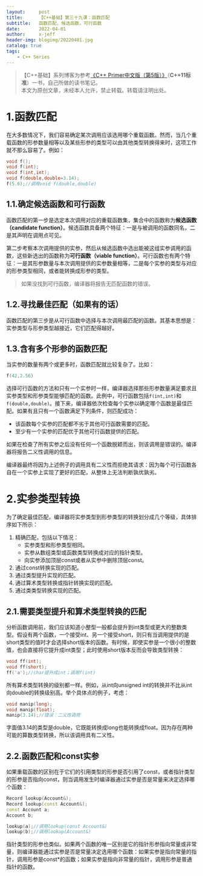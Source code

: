 ```yaml
---
layout:     post
title:      【C++基础】第三十九课：函数匹配
subtitle:   函数匹配，候选函数，可行函数
date:       2022-04-01
author:     x-jeff
header-img: blogimg/20220401.jpg
catalog: true
tags:
    - C++ Series
---
```

>【C++基础】系列博客为参考[《C++ Primer中文版（第5版）》](https://www.phei.com.cn/module/goods/wssd_content.jsp?bookid=37655)（**C++11标准**）一书，自己所做的读书笔记。  
>本文为原创文章，未经本人允许，禁止转载。转载请注明出处。

# 1.函数匹配

在大多数情况下，我们容易确定某次调用应该选用哪个重载函数。然而，当几个重载函数的形参数量相等以及某些形参的类型可以由其他类型转换得来时，这项工作就不那么容易了。例如：

```c++
void f();
void f(int);
void f(int,int);
void f(double,double=3.14);
f(5.6);//调用void f(double,double)
```

## 1.1.确定候选函数和可行函数

函数匹配的第一步是选定本次调用对应的重载函数集，集合中的函数称为**候选函数（candidate function）**。候选函数具备两个特征：一是与被调用的函数同名，二是其声明在调用点可见。

第二步考察本次调用提供的实参，然后从候选函数中选出能被这组实参调用的函数，这些新选出的函数称为**可行函数（viable function）**。可行函数也有两个特征：一是其形参数量与本次调用提供的实参数量相等，二是每个实参的类型与对应的形参类型相同，或者能转换成形参的类型。

>如果没找到可行函数，编译器将报告无匹配函数的错误。

## 1.2.寻找最佳匹配（如果有的话）

函数匹配的第三步是从可行函数中选择与本次调用最匹配的函数。其基本思想是：实参类型与形参类型越接近，它们匹配得越好。

## 1.3.含有多个形参的函数匹配

当实参的数量有两个或更多时，函数匹配就比较复杂了。比如：

```c++
f(42,2.56)
```

选择可行函数的方法和只有一个实参时一样，编译器选择那些形参数量满足要求且实参类型和形参类型能够匹配的函数。此例中，可行函数包括`f(int,int)`和`f(double,double)`。接下来，编译器依次检查每个实参以确定哪个函数是最佳匹配。如果有且只有一个函数满足下列条件，则匹配成功：

* 该函数每个实参的匹配都不劣于其他可行函数需要的匹配。
* 至少有一个实参的匹配优于其他可行函数提供的匹配。

如果在检查了所有实参之后没有任何一个函数脱颖而出，则该调用是错误的。编译器将报告二义性调用的信息。

编译器最终将因为上述例子的调用具有二义性而拒绝其请求：因为每个可行函数各自在一个实参上实现了更好的匹配，从整体上无法判断孰优孰劣。

# 2.实参类型转换

为了确定最佳匹配，编译器将实参类型到形参类型的转换划分成几个等级，具体排序如下所示：

1. 精确匹配，包括以下情况：
	* 实参类型和形参类型相同。
	* 实参从数组类型或函数类型转换成对应的指针类型。
	* 向实参添加顶层const或者从实参中删除顶层const。
2. 通过const转换实现的匹配。
3. 通过类型提升实现的匹配。
4. 通过算术类型转换或指针转换实现的匹配。
5. 通过类类型转换实现的匹配。

## 2.1.需要类型提升和算术类型转换的匹配

分析函数调用前，我们应该知道小整型一般都会提升到int类型或更大的整数类型。假设有两个函数，一个接受int、另一个接受short，则只有当调用提供的是short类型的值时才会选择short版本的函数。有时候，即使实参是一个很小的整数值，也会直接将它提升成int类型；此时使用short版本反而会导致类型转换：

```c++
void ff(int);
void ff(short);
ff('a');//char提升成int；调用f(int)
```

所有算术类型转换的级别都一样。例如，从int向unsigned int的转换并不比从int向double的转换级别高。举个具体点的例子，考虑：

```c++
void manip(long);
void manip(float);
manip(3.14);//错误：二义性调用
```

字面值3.14的类型是double，它既能转换成long也能转换成float。因为存在两种可能的算数类型转换，所以该调用具有二义性。

## 2.2.函数匹配和const实参

如果重载函数的区别在于它们的引用类型的形参是否引用了const，或者指针类型的形参是否指向const，则当调用发生时编译器通过实参是否是常量来决定选择哪个函数：

```c++
Record lookup(Account&);
Record lookup(const Account&);
const Account a;
Account b;

lookup(a);//调用lookup(const Account&)
lookup(b);//调用lookup(Account&)
```

指针类型的形参也类似。如果两个函数的唯一区别是它的指针形参指向常量或非常量，则编译器能通过实参是否是常量决定选用哪个函数：如果实参是指向常量的指针，调用形参是const*的函数；如果实参是指向非常量的指针，调用形参是普通指针的函数。